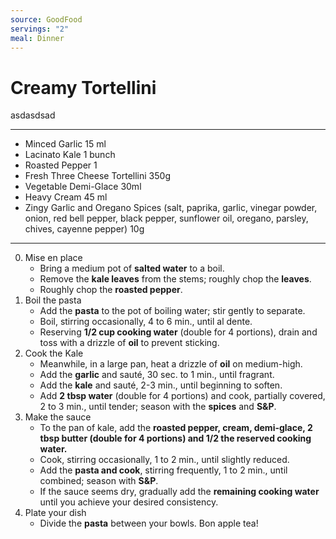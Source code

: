 ```yaml
---
source: GoodFood
servings: "2"
meal: Dinner
---
```

# Creamy Tortellini 

asdasdsad 


---

- Minced Garlic 15 ml 
- Lacinato Kale 1 bunch
- Roasted Pepper 1 
- Fresh Three Cheese  Tortellini 350g
- Vegetable Demi-Glace 30ml
-  Heavy Cream 45 ml
-  Zingy Garlic and Oregano Spices (salt, paprika, garlic, vinegar powder, onion, red bell pepper, black pepper, sunflower oil, oregano, parsley, chives, cayenne pepper) 10g

---
0. Mise en place
	- Bring a medium pot of **salted water** to a boil. 
	- Remove the **kale leaves** from the stems; roughly chop the **leaves**. 
	- Roughly chop the **roasted pepper**. 
1. Boil the pasta
	- Add the **pasta** to the pot of boiling water; stir gently to separate.
	- Boil, stirring occasionally, 4 to 6 min., until al dente. 
	- Reserving **1/2 cup cooking water** (double for 4 portions), drain and toss with a drizzle of **oil** to prevent sticking. 
2. Cook the Kale
	- Meanwhile, in a large pan, heat a drizzle of **oil** on medium-high. 
	- Add the **garlic** and sauté, 30 sec. to 1 min., until fragrant. 
	- Add the **kale** and sauté, 2-3 min., until beginning to soften. 
	- Add **2 tbsp water** (double for 4 portions) and cook, partially covered, 2 to 3 min., until tender; season with the **spices** and **S&P**.
3. Make the sauce
	- To the pan of kale, add the **roasted pepper, cream, demi-glace, 2 tbsp butter (double for 4 portions) and 1/2 the reserved cooking water.** 
	- Cook, stirring occasionally, 1 to 2 min., until slightly reduced. 
	- Add the **pasta and cook**, stirring frequently, 1 to 2 min., until combined; season with **S&P**. 
	- If the sauce seems dry, gradually add the **remaining cooking water** until you achieve your desired consistency.
4. Plate your dish
	- Divide the **pasta** between your bowls. Bon apple tea! 





